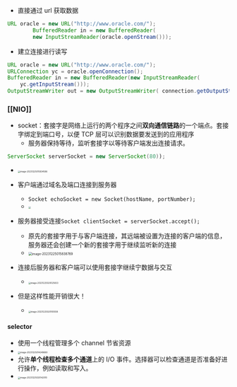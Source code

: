 
- 直接通过 url 获取数据
```java
URL oracle = new URL("http://www.oracle.com/");
        BufferedReader in = new BufferedReader(
        new InputStreamReader(oracle.openStream()));
```

- 建立连接进行读写
```java
URL oracle = new URL("http://www.oracle.com/");
URLConnection yc = oracle.openConnection();
BufferedReader in = new BufferedReader(new InputStreamReader(
    yc.getInputStream()));
OutputStreamWriter out = new OutputStreamWriter( connection.getOutputStream());
```

### [[NIO]]

- socket：套接字是网络上运行的两个程序之间**双向通信链路**的一个端点。套接字绑定到端口号，以便 TCP 层可以识别数据要发送到的应用程序
  - 服务器保持等待，监听套接字以等待客户端发出连接请求。
```java
ServerSocket serverSocket = new ServerSocket(80));
```

- <img src="https://thdlrt.oss-cn-beijing.aliyuncs.com/image-20231225015934586.png" alt="image-20231225015934586" style="zoom:33%;" />

- 客户端通过域名及端口连接到服务器
  - `Socket echoSocket = new Socket(hostName, portNumber); `
  - <img src="https://thdlrt.oss-cn-beijing.aliyuncs.com/image-20231225015329591.png" style="zoom:33%;" />

- 服务器接受连接`Socket clientSocket = serverSocket.accept(); `
  - 原先的套接字用于与客户端连接，其远端被设置为连接的客户端的信息，服务器还会创建一个新的套接字用于继续监听新的连接
  - <img src="https://thdlrt.oss-cn-beijing.aliyuncs.com/image-20231225015838769.png" alt="image-20231225015838769" style="zoom: 50%;" />

- 连接后服务器和客户端可以使用套接字继续宁数据与交互
  - <img src="https://thdlrt.oss-cn-beijing.aliyuncs.com/image-20231225020025833.png" alt="image-20231225020025833" style="zoom:33%;" />

- 但是这样性能开销很大！
  - <img src="https://thdlrt.oss-cn-beijing.aliyuncs.com/image-20231225020100938.png" alt="image-20231225020100938" style="zoom:33%;" />

#### selector

  - 使用一个线程管理多个 channel 节省资源
  - <img src="https://thdlrt.oss-cn-beijing.aliyuncs.com/image-20231225014249680.png" alt="image-20231225014249680" style="zoom:33%;" />
  - 允许**单个线程检查多个通道**上的 I/O 事件。选择器可以检查通道是否准备好进行操作，例如读取和写入。
  - <img src="https://thdlrt.oss-cn-beijing.aliyuncs.com/image-20231225020142910.png" alt="image-20231225020142910" style="zoom:33%;" />